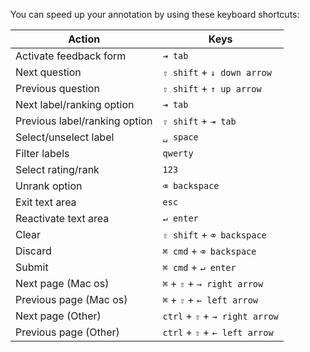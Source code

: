 You can speed up your annotation by using these keyboard shortcuts:

| Action                       | Keys                          |
| ---------------------------- | ----------------------------- |
| Activate feedback form       | `⇥ tab`                       |
| Next question                | `⇧ shift` + `↓ down arrow`    |
| Previous question            | `⇧ shift` + `↑ up arrow`      |
| Next label/ranking option    | `⇥ tab`                       |
| Previous label/ranking option| `⇧ shift` + `⇥ tab`           |
| Select/unselect label        | `␣ space`                     |
| Filter labels                | `qwerty`                      |
| Select rating/rank           | `123`                         |
| Unrank option                | `⌫ backspace`                 |
| Exit text area               | `esc`                         |
| Reactivate text area         | `↵ enter`                     |
| Clear                        | `⇧ shift` + `⌫ backspace`     |
| Discard                      | `⌘ cmd` + `⌫ backspace`       |
| Submit                       | `⌘ cmd` + `↵ enter`           |
| Next page (Mac os)           | `⌘` + `⇧` + `→ right arrow`   |
| Previous page (Mac os)       | `⌘` + `⇧` + `← left arrow`    |
| Next page (Other)            | `ctrl` + `⇧` + `→ right arrow`|
| Previous page (Other)        | `ctrl` + `⇧` + `← left arrow` |
